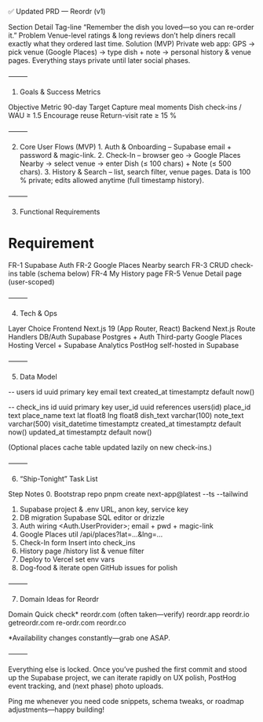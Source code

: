 ✅ Updated PRD — Reordr (v1)

Section Detail
Tag-line “Remember the dish you loved—so you can re-order it.”
Problem Venue-level ratings & long reviews don’t help diners recall exactly what they ordered last time.
Solution (MVP) Private web app: GPS → pick venue (Google Places) → type dish + note → personal history & venue pages. Everything stays private until later social phases.

⸻

1. Goals & Success Metrics

Objective Metric 90-day Target
Capture meal moments Dish check-ins / WAU ≥ 1.5
Encourage reuse Return-visit rate ≥ 15 %

⸻

2. Core User Flows (MVP) 1. Auth & Onboarding – Supabase email + password & magic-link. 2. Check-In – browser geo → Google Places Nearby → select venue → enter Dish (≤ 100 chars) + Note (≤ 500 chars). 3. History & Search – list, search filter, venue pages.
   Data is 100 % private; edits allowed anytime (full timestamp history).

⸻

3. Functional Requirements

# Requirement

FR-1 Supabase Auth
FR-2 Google Places Nearby search
FR-3 CRUD check-ins table (schema below)
FR-4 My History page
FR-5 Venue Detail page (user-scoped)

⸻

4. Tech & Ops

Layer Choice
Frontend Next.js 19 (App Router, React)
Backend Next.js Route Handlers
DB/Auth Supabase Postgres + Auth
Third-party Google Places
Hosting Vercel + Supabase
Analytics PostHog self-hosted in Supabase

⸻

5. Data Model

-- users
id uuid primary key
email text
created_at timestamptz default now()

-- check_ins
id uuid primary key
user_id uuid references users(id)
place_id text
place_name text
lat float8
lng float8
dish_text varchar(100)
note_text varchar(500)
visit_datetime timestamptz
created_at timestamptz default now()
updated_at timestamptz default now()

(Optional places cache table updated lazily on new check-ins.)

⸻

6. “Ship-Tonight” Task List

Step Notes 0. Bootstrap repo pnpm create next-app@latest --ts --tailwind

1. Supabase project & .env URL, anon key, service key
2. DB migration Supabase SQL editor or drizzle
3. Auth wiring <Auth.UserProvider>; email + pwd + magic-link
4. Google Places util /api/places?lat=…&lng=…
5. Check-In form Insert into check_ins
6. History page /history list & venue filter
7. Deploy to Vercel set env vars
8. Dog-food & iterate open GitHub issues for polish

⸻

7. Domain Ideas for Reordr

Domain Quick check\*
reordr.com (often taken—verify)
reordr.app
reordr.io
getreordr.com
re-ordr.com
reordr.co

\*Availability changes constantly—grab one ASAP.

⸻

Everything else is locked. Once you’ve pushed the first commit and stood up the Supabase project, we can iterate rapidly on UX polish, PostHog event tracking, and (next phase) photo uploads.

Ping me whenever you need code snippets, schema tweaks, or roadmap adjustments—happy building!
